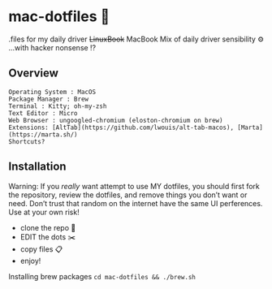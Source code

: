 # mac-dotfiles 🔧
.files for my daily driver ~~LinuxBook~~ MacBook
Mix of daily driver sensibility ⚙️
...with hacker nonsense ⁉️

## Overview

    Operating System : MacOS
    Package Manager : Brew
    Terminal : Kitty; oh-my-zsh
    Text Editor : Micro
    Web Browser : ungoogled-chromium (eloston-chromium on brew)
    Extensions: [AltTab](https://github.com/lwouis/alt-tab-macos), [Marta](https://marta.sh/)
    Shortcuts?
## Installation
Warning: If you *really* want attempt to use MY dotfiles, you should first fork the repository, review the dotfiles, and remove things you don’t want or need. Don’t trust that random on the internet have the same UI perferences. Use at your own risk!

- clone the repo 📝
- EDIT the dots ✂️
- copy files 📋
- enjoy!

Installing brew packages
`cd mac-dotfiles && ./brew.sh`

